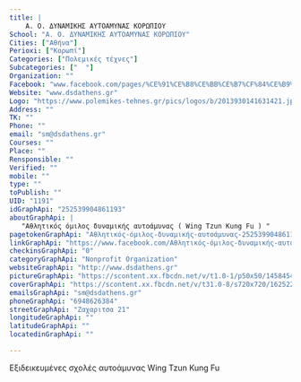 ```yaml
---
title: |
    Α. Ο. ΔΥΝAMIKΗΣ ΑΥΤΟΑΜΥΝΑΣ ΚΟΡΩΠΙΟΥ
School: "Α. Ο. ΔΥΝAMIKΗΣ ΑΥΤΟΑΜΥΝΑΣ ΚΟΡΩΠΙΟΥ"
Cities: ["Αθήνα"]
Perioxi: ["Κορωπί"]
Categories: ["Πολεμικές τέχνες"]
Subcategories: ["  "]
Organization: ""
Facebook: "www.facebook.com/pages/%CE%91%CE%B8%CE%BB%CE%B7%CF%84%CE%B9%CE%BA%CF%8C%CF%82-%CF%8C%CE%BC%CE%B9%CE%BB%CE%BF%CF%82-%CE%B4%CF%85%CE%BD%CE%B1%CE%BC%CE%B9%CE%BA%CE%AE%CF%82-%CE%B1%CF%85%CF%84%CE%BF%CE%AC%CE%BC%CF%85%CE%BD%CE%B1%CF%82/252539904861193"
Website: "www.dsdathens.gr"
Logo: "https://www.polemikes-tehnes.gr/pics/logos/b/2013930141631421.jpg"
Address: ""
TK: ""
Phone: ""
email: "sm@dsdathens.gr"
Courses: ""
Place: ""
Rensponsible: ""
Verified: ""
mobile: ""
type: ""
toPublish: ""
UID: "1191"
idGraphApi: "252539904861193"
aboutGraphApi: | 
   "Αθλητικός όμιλος δυναμικής αυτοάμυνας ( Wing Tzun Kung Fu ) "
pagetokenGraphApi: "Αθλητικός-όμιλος-δυναμικής-αυτοάμυνας-252539904861193"
linkGraphApi: "https://www.facebook.com/Αθλητικός-όμιλος-δυναμικής-αυτοάμυνας-252539904861193/"
checkinsGraphApi: "0"
categoryGraphApi: "Nonprofit Organization"
websiteGraphApi: "http://www.dsdathens.gr"
pictureGraphApi: "https://scontent.xx.fbcdn.net/v/t1.0-1/p50x50/1458454_500359430079238_957838499_n.jpg?oh=8e4209faf58036399ad8bb193aa723db&amp;oe=5B037141"
coverGraphApi: "https://scontent.xx.fbcdn.net/v/t31.0-8/s720x720/16252208_1203500639765110_3532011462883801653_o.jpg?oh=5db5c3a5cafa49aaf31b22ca131d7bf7&amp;oe=5B4A23CF"
emailsGraphApi: "sm@dsdathens.gr"
phoneGraphApi: "6948626384"
streetGraphApi: "Ζαχαριτσα 21"
longitudeGraphApi: ""
latitudeGraphApi: ""
locatedinGraphApi: ""

---
```


Εξιδεικευμένες σχολές αυτοάμυνας Wing Tzun Kung Fu

